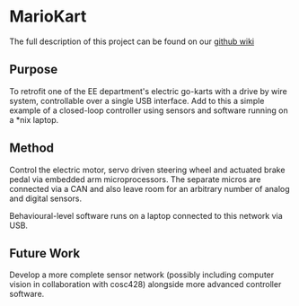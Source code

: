 MarioKart
=========

The full description of this project can be found on our [github wiki](https://github.com/team-ramrod/mariokart/wiki)

Purpose
-------

To retrofit one of the EE department's electric go-karts with a drive by wire
system, controllable over a single USB interface. Add to this a simple example
of a closed-loop controller using sensors and software running on a \*nix
laptop.

Method
------

Control the electric motor, servo driven steering wheel and actuated brake
pedal via embedded arm microprocessors. The separate micros are connected via a
CAN and also leave room for an arbitrary number of analog and digital sensors.

Behavioural-level software runs on a laptop connected to this network via USB.

Future Work
-----------

Develop a more complete sensor network (possibly including computer vision in
collaboration with cosc428) alongside more advanced controller software.
